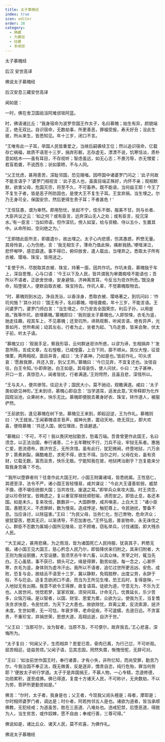 ```yaml
---
title: 太子慕魄经
index: true
icon: editor
order: 38
category:
  - 佛藏
  - 大藏经
  - 经藏
  - 本缘部
---
```


  太子慕魄经  

后汉 安世高译  

佛说太子慕魄经  

后汉安息三藏安世高译  

闻如是：  

一时，佛在舍卫国祇洹阿难邠坻阿蓝。  

时，佛语诸比丘：“我身宿命为波罗奈国王作太子，名曰慕魄；始生有异，颜貌端正，绝无双比。自识宿命，无数劫事，所更善恶，罪福受报，寿夭好丑；没此生彼，所从来生，皆悉知见。年十三岁，闭口不言。  

“王唯有此一子耳，举国人民皆重爱之，当继后嗣袭续王位；然以追识宿命，亿载存亡祸福，故质不语至十三岁，捐弃形骸，志存虚无，漂漂不说，饥寒恬淡，质朴意如枯木——虽有耳目，不存视听；智虑虽远，如无心志；不畏污辱，亦无憎爱；若盲若聋，不说西东；状如蒙瞆，不与人同。  

“父王忧虑，甚用患苦，深耻邻国，恐见陵嗤。因呼国中诸婆罗门问之：‘此子何故不能言语乎？’婆罗门相视言：‘此子恶人也，虽面目端正殊好，内怀不亲；观相默默，欲害父母，危国灭宗，将至不久，不可畜养。既不能语，当何益王耶！今王了不复生子者，皆是恶子所防固也，是使大王不复生子耳。王宜弃捐，当生埋之。尔乃王身可全，保国安宗，然后更得生贵子耳；不者甚危！’  

“王信狂愚，谓为审然。即用愁忧，坐起不宁，伎乐不御，服美不甘。则与长者、大臣共议之云：‘如之何？或有臣言，远弃深山无人之处；或有臣言，投沉深水。’有一臣言：‘当如师语，但作深坑，傍入如室，给与资粮、侍以五仆，生置其中。从命所如，空刓绝之为。’  

“王即随此臣所言，即晨遣仆，故出埋之。太子心内悲感，伤其愚惑，矜慜无量。其母怜哀，心为伤绝，言：‘我无相生子，薄命乃值此殃，痛断我肠。’哽噎涕泣，悲怀喐吚，感恋靡逮。事不得已，俯仰放舍，遣人载出，当埋弃之。悉取太子所有衣被、璎珞、珠宝，皆用送之。  

“复使于外，尽脱取其衣被、珠宝，持著一面，因共作坑。作坑未竟，慕魄独于车上，深自思惟，心与口语：‘今王以下及人民，皆共谓我为审聋痴哑不能语也；吾所以不语者，正欲舍世缘，安身避恼，济神离苦耳，今反当为诳诈所危。’既没身命，陷堕彼人，便默自取衣被、珠宝持去。作坑人辈，不觉慕魄取物去。  

“时，慕魄则到水边，净自洗浴，以香涂身，悉取衣被、璎珞著之，到坑问曰：‘作坑何施？’其仆对曰：‘国王有子，名曰慕魄，喑哑聋痴，年十三岁，不能言语。王问婆罗门，婆罗门师白言：“当生埋之，尔乃安吉全国荣宗，利后子孙，以用是故。”我等作坑，欲埋慕魄。’慕魄即曰：‘我则是太子慕魄也。’人即惊悚，衣毛为竖，驰走往趣，视其车上，不见慕魄；还至坑所，谛熟观察，听闻言语，绝有异声，光景如月，世所希闻；动其左右，行者为止，坐者为起，飞鸟走兽，皆来会聚，伏太子前，听太子语。  

“慕魄又曰：‘观我手足，察我形容，云何群迷诳诈所惑，以谬为谛，生相捐弃？’发意所陈，言成文章，左右惶敬，已咸惶露，上合下同，靡不顺从。其仪大惶，征营悚栗，两两相视，面目并青，咸曰：‘太子甚神，乃如是也。’皆前作礼，叩头求哀：‘愿赦我罪，共还入宫，到父王所。’慕魄曰：‘今已见弃，不宜复还也。汝径自往，白王令知。’仆即奔驰，白王如是。其母哀伤，使人问状，仆曰：‘太子甚神，开口一言，真惊恐人，闻者皆扰，行者满道。’王则愕然，且喜且悲，深怪所以。  

“王与夫人，便共骖驾，往迎太子；国民大小，莫不驰动，观瞻满道。咸曰：‘太子类如欲见神形。’王未到顷，慕魄心即自念：‘当学道耳，适发此意。’天帝释即为化作园观浴池，众果树木，快乐无比。慕魄即便脱去著身好衣、珠宝，转作道人，被服俨然。  

“王前欲到，逢见慕魄在树下坐。慕魄见王来到，即起迎逆，王为作礼。慕魄则曰：‘大王就坐。’王闻慕魄语言音声，威神光景，震动天地，绝无双比，即大欢喜，便晓慕魄：‘共还入国，居位理政，吾请避退。’  

“慕魄曰：‘不可，不可！我以畏厌地狱勤苦，愁毒万端。吾昔曾更作此国王，名曰须念，以正法治国，奉行诸善，二十五年鞭杖不行，刀兵不设，牢狱无系者。惠施仁爱，恩流德布，救济穷乏，无所贪惜。虽有此行，犹犯微阙，终堕地狱，六万余岁；蒸煮剥裂，痛酷难忍，求死不得，欲生不得。当尔之时，父母在处，虽有资财，亿载无数，富而且贵，快乐无极。宁能知我在彼，地狱拷治剧乎？岂复能来分取我身苦痛？不也。  

“‘我所以堕罪者何？往昔作此大国王时，小国王附庸诸域，皆悉统属。王性慈仁，其德至淳，法令不严，诸小国王皆轻慢易，咸共谋议：“今此大王谨善软弱，威禁不摄，德不堪任统御大国；当共攻伐，废退之耳。”即举兵众来攻大国。时王须念，逆以珍奇财宝，皆赐遗之，复以重官厚禄抚顺慰喻，诱而安之。即皆止息，各还本国。如是未久，复来攻伐，数数非一。大国群僚，咸共嗔恚，上白大王：“诸小臣国，愚戆无义，不虑罪衅，数为慢突。造成悖逆，触犯尊上，令民驰扰，警备不息。当应诛讨，以除寇害。”王曰：“为民父母，当务仁化，恕己育物，危命济众；彼犹婴孩，愍其无识，以渐诱导，不忍加害也。”王怀弘慈，普哀物命，永无诛伐之心。群臣不忍数为属城小国所见陵易，忿不顾难，窃私举兵，讨伐诸国，即大残杀人民。  

“‘大王闻之，甚用悲痛，为之雨泪，皆为诸国死亡人民持服，犹丧其子，矜愍无极。诸小国王见大国王，慈心矜念人民乃尔，即皆降伏来归附之。其来归附者，大王则为施设厨膳，大官设膳，皆须烹杀牛羊六畜，以具众味。烹宰之时，辄当先白。王心虽慈，事不获已，顉头可之。缘是得罪，勤苦如是。每一念之，心甚怀寒，衣毛为竖，身体则为虚冷汗出。我所以不语者，追忆过世所更吉凶、安危、成败，恐复与会，故结舌不语至十三岁，冀以静默，免瑕脱秽，出度尘劳，永辞于俗，不与厄会。适复念欲闭口不语，而当为王所见生埋，恐王后时，复得是殃，一入地狱无有出期。我意不欲令王得罪，故复语耳。徒欲为道，守意无为，不乐为王也。人居世间，恍惚若梦，室家欢娱，须臾间耳。计命无几，忧畏延长，乐少苦多，众恼万端。是以智者，以国、财宝、恩爱为累，众欲为尘。使我为王，当复憍泆贪求快意，令民忧烦，为天下之大患也。故欲除忧，弃离尘累，反流索源，拯济未度。生世如寄，无一可怙，年衰岁移，老命促疾，不可逡蠕，去道日远。不贪富贵，不重珍宝，弃捐世荣，思想大道，高翔远逝，自济于世。’  

“父王曰：‘当那可尔，汝为智者，当原不及，不可便尔，故弃我去。’王心悲喜，深悔所为。  

“太子复曰：‘何闻父子，生而相弃？恩爱已乖，骨肉已离，为行己愆，不可听观。屈苦相迎，徒益劳烦。’父闻子语，见其志固，罔然失厝，惭愧忸怩，无辞可对。  

“王曰：‘如汝前世作国王时，奉行诸善，才有小失，非所忆知，而尚受罪，勤苦乃尔。今我治国不奉正法，既无微善，反是逐非，憍贵自恣，纯行危殆，罪当何赀耶？’便放太子听行学道。太子于是弃国捐王，不慕人物，一心专精，念道修德，功勋累积，遂至成佛。佛已得道，复度十方诸天人民，不可称计，无央数劫，不以为劳，菩萨所更勤苦如是。”  

佛言：“尔时，太子者，我身是也；父王者，今现我父阅头檀是；母者，摩耶是；尔时相师婆罗门者，调达是；时仆者，阿若拘邻五人是也。诸欲为道者，皆当承顺佛教，无犯经戒；为道虽苦，胜在三恶道、八难处也。违戒犯禁，后堕恶道，得脱为人，当生贫苦，或作奴婢，愿不自由；奉戒行善，三尊可得。”  

佛说如是，诸比丘众、诸天人民，莫不欢喜，为佛作礼。  

佛说太子慕魄经  
